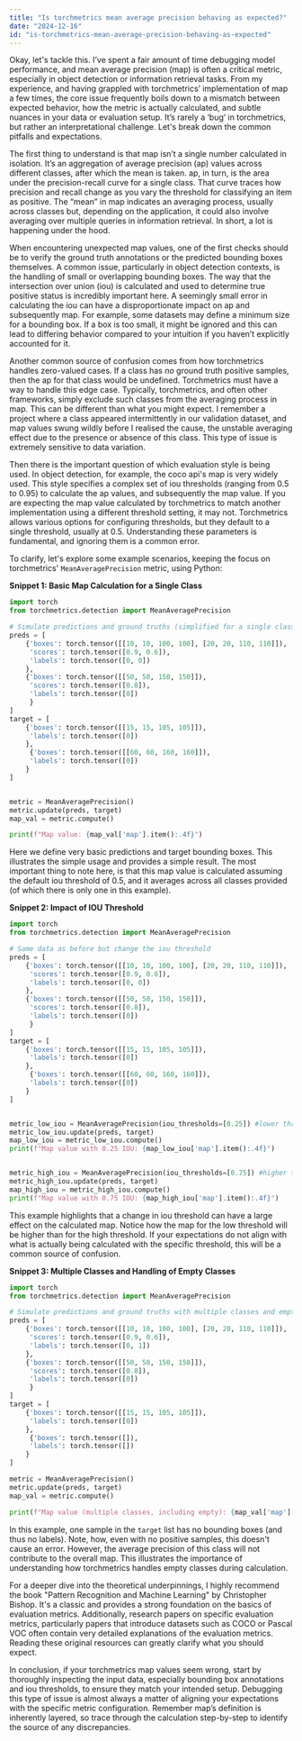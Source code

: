 ```yaml
---
title: "Is torchmetrics mean average precision behaving as expected?"
date: "2024-12-16"
id: "is-torchmetrics-mean-average-precision-behaving-as-expected"
---
```


Okay, let's tackle this. I’ve spent a fair amount of time debugging model performance, and mean average precision (map) is often a critical metric, especially in object detection or information retrieval tasks. From my experience, and having grappled with torchmetrics’ implementation of map a few times, the core issue frequently boils down to a mismatch between expected behavior, how the metric is actually calculated, and subtle nuances in your data or evaluation setup. It’s rarely a ‘bug’ in torchmetrics, but rather an interpretational challenge. Let's break down the common pitfalls and expectations.

The first thing to understand is that map isn’t a single number calculated in isolation. It’s an aggregation of average precision (ap) values across different classes, after which the mean is taken. ap, in turn, is the area under the precision-recall curve for a single class. That curve traces how precision and recall change as you vary the threshold for classifying an item as positive. The “mean” in map indicates an averaging process, usually across classes but, depending on the application, it could also involve averaging over multiple queries in information retrieval. In short, a lot is happening under the hood.

When encountering unexpected map values, one of the first checks should be to verify the ground truth annotations or the predicted bounding boxes themselves. A common issue, particularly in object detection contexts, is the handling of small or overlapping bounding boxes. The way that the intersection over union (iou) is calculated and used to determine true positive status is incredibly important here. A seemingly small error in calculating the iou can have a disproportionate impact on ap and subsequently map. For example, some datasets may define a minimum size for a bounding box. If a box is too small, it might be ignored and this can lead to differing behavior compared to your intuition if you haven’t explicitly accounted for it.

Another common source of confusion comes from how torchmetrics handles zero-valued cases. If a class has *no* ground truth positive samples, then the ap for that class would be undefined. Torchmetrics must have a way to handle this edge case. Typically, torchmetrics, and often other frameworks, simply exclude such classes from the averaging process in map. This can be different than what you might expect. I remember a project where a class appeared intermittently in our validation dataset, and map values swung wildly before I realised the cause, the unstable averaging effect due to the presence or absence of this class. This type of issue is extremely sensitive to data variation.

Then there is the important question of which evaluation style is being used. In object detection, for example, the coco api's map is very widely used. This style specifies a complex set of iou thresholds (ranging from 0.5 to 0.95) to calculate the ap values, and subsequently the map value. If you are expecting the map value calculated by torchmetrics to match another implementation using a different threshold setting, it may not. Torchmetrics allows various options for configuring thresholds, but they default to a single threshold, usually at 0.5. Understanding these parameters is fundamental, and ignoring them is a common error.

To clarify, let's explore some example scenarios, keeping the focus on torchmetrics' `MeanAveragePrecision` metric, using Python:

**Snippet 1: Basic Map Calculation for a Single Class**

```python
import torch
from torchmetrics.detection import MeanAveragePrecision

# Simulate predictions and ground truths (simplified for a single class)
preds = [
    {'boxes': torch.tensor([[10, 10, 100, 100], [20, 20, 110, 110]]),
     'scores': torch.tensor([0.9, 0.6]),
     'labels': torch.tensor([0, 0])
    },
    {'boxes': torch.tensor([[50, 50, 150, 150]]),
     'scores': torch.tensor([0.8]),
     'labels': torch.tensor([0])
     }
]
target = [
    {'boxes': torch.tensor([[15, 15, 105, 105]]),
     'labels': torch.tensor([0])
    },
     {'boxes': torch.tensor([[60, 60, 160, 160]]),
     'labels': torch.tensor([0])
    }
]


metric = MeanAveragePrecision()
metric.update(preds, target)
map_val = metric.compute()

print(f"Map value: {map_val['map'].item():.4f}")
```
Here we define very basic predictions and target bounding boxes. This illustrates the simple usage and provides a simple result. The most important thing to note here, is that this map value is calculated assuming the default iou threshold of 0.5, and it averages across all classes provided (of which there is only one in this example).

**Snippet 2: Impact of IOU Threshold**

```python
import torch
from torchmetrics.detection import MeanAveragePrecision

# Same data as before but change the iou threshold
preds = [
    {'boxes': torch.tensor([[10, 10, 100, 100], [20, 20, 110, 110]]),
     'scores': torch.tensor([0.9, 0.6]),
     'labels': torch.tensor([0, 0])
    },
    {'boxes': torch.tensor([[50, 50, 150, 150]]),
     'scores': torch.tensor([0.8]),
     'labels': torch.tensor([0])
     }
]
target = [
    {'boxes': torch.tensor([[15, 15, 105, 105]]),
     'labels': torch.tensor([0])
    },
     {'boxes': torch.tensor([[60, 60, 160, 160]]),
     'labels': torch.tensor([0])
    }
]


metric_low_iou = MeanAveragePrecision(iou_thresholds=[0.25]) #lower threshold
metric_low_iou.update(preds, target)
map_low_iou = metric_low_iou.compute()
print(f"Map value with 0.25 IOU: {map_low_iou['map'].item():.4f}")


metric_high_iou = MeanAveragePrecision(iou_thresholds=[0.75]) #higher threshold
metric_high_iou.update(preds, target)
map_high_iou = metric_high_iou.compute()
print(f"Map value with 0.75 IOU: {map_high_iou['map'].item():.4f}")

```

This example highlights that a change in iou threshold can have a large effect on the calculated map. Notice how the map for the low threshold will be higher than for the high threshold. If your expectations do not align with what is actually being calculated with the specific threshold, this will be a common source of confusion.

**Snippet 3: Multiple Classes and Handling of Empty Classes**

```python
import torch
from torchmetrics.detection import MeanAveragePrecision

# Simulate predictions and ground truths with multiple classes and empty target classes
preds = [
    {'boxes': torch.tensor([[10, 10, 100, 100], [20, 20, 110, 110]]),
     'scores': torch.tensor([0.9, 0.6]),
     'labels': torch.tensor([0, 1])
    },
    {'boxes': torch.tensor([[50, 50, 150, 150]]),
     'scores': torch.tensor([0.8]),
     'labels': torch.tensor([0])
     }
]
target = [
    {'boxes': torch.tensor([[15, 15, 105, 105]]),
     'labels': torch.tensor([0])
    },
     {'boxes': torch.tensor([]),
     'labels': torch.tensor([])
    }
]

metric = MeanAveragePrecision()
metric.update(preds, target)
map_val = metric.compute()

print(f"Map value (multiple classes, including empty): {map_val['map'].item():.4f}")
```
In this example, one sample in the `target` list has no bounding boxes (and thus no labels). Note, how, even with no positive samples, this doesn't cause an error. However, the average precision of this class will not contribute to the overall map. This illustrates the importance of understanding how torchmetrics handles empty classes during calculation.

For a deeper dive into the theoretical underpinnings, I highly recommend the book "Pattern Recognition and Machine Learning" by Christopher Bishop. It's a classic and provides a strong foundation on the basics of evaluation metrics. Additionally, research papers on specific evaluation metrics, particularly papers that introduce datasets such as COCO or Pascal VOC often contain very detailed explanations of the evaluation metrics. Reading these original resources can greatly clarify what you should expect.

In conclusion, if your torchmetrics map values seem wrong, start by thoroughly inspecting the input data, especially bounding box annotations and iou thresholds, to ensure they match your intended setup. Debugging this type of issue is almost always a matter of aligning your expectations with the specific metric configuration. Remember map’s definition is inherently layered, so trace through the calculation step-by-step to identify the source of any discrepancies.
